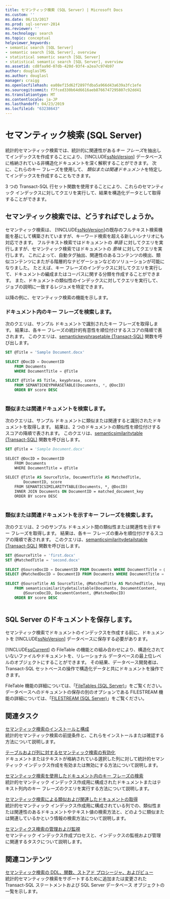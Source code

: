 ```yaml
---
title: セマンティック検索 (SQL Server) | Microsoft Docs
ms.custom: ''
ms.date: 06/13/2017
ms.prod: sql-server-2014
ms.reviewer: ''
ms.technology: search
ms.topic: conceptual
helpviewer_keywords:
- semantic search [SQL Server]
- semantic search [SQL Server], overview
- statistical semantic search [SQL Server]
- statistical semantic search [SQL Server], overview
ms.assetid: cd8faa9d-07db-420d-93f4-a2ea7c974b97
author: douglaslMS
ms.author: douglasl
manager: craigg
ms.openlocfilehash: ea08ef15d62f2897fdba5a966d43a639a3fc1efe
ms.sourcegitcommit: f7fced330b64d6616aeb8766747295807c92dd41
ms.translationtype: MT
ms.contentlocale: ja-JP
ms.lasthandoff: 04/23/2019
ms.locfileid: "63238643"
---
```

# <a name="semantic-search-sql-server"></a>セマンティック検索 (SQL Server)
  統計的セマンティック検索では、統計的に関連性がある*キー フレーズ*を抽出してインデックスを作成することにより、[!INCLUDE[ssNoVersion](../../includes/ssnoversion-md.md)] データベースに格納されている非構造化ドキュメントを深く解釈することができます。 次に、これらのキー フレーズを使用して、 *類似または関連ドキュメント*を特定してインデックスを作成することもできます。  
  
 3 つの Transact-SQL 行セット関数を使用することにより、これらのセマンティック インデックスに対してクエリを実行して、結果を構造化データとして取得することができます。  
  
##  <a name="whatcanido"></a> セマンティック検索では、どうすればでしょうか。  
 セマンティック検索は、 [!INCLUDE[ssNoVersion](../../includes/ssnoversion-md.md)]の既存のフルテキスト検索機能を基にして構築されていますが、キーワード検索を超える新しいシナリオにも対応できます。 フルテキスト検索ではドキュメントの *単語* に対してクエリを実行しますが、セマンティック検索ではドキュメントの *意味* に対してクエリを実行します。 これによって、自動タグ抽出、関連性のあるコンテンツの検出、類似コンテンツにまたがる階層的なナビゲーションなどのソリューションが可能になりました。 たとえば、キー フレーズのインデックスに対してクエリを実行して、ドキュメントの編成またはコーパスに関する分類を作成することができます。 また、ドキュメントの類似性のインデックスに対してクエリを実行して、ジョブの説明に一致するレジュメを特定できます。  
  
 以降の例に、セマンティック検索の機能を示します。  
  
###  <a name="find1"></a> ドキュメント内のキー フレーズを検索します。  
 次のクエリは、サンプル ドキュメントで識別されたキー フレーズを取得します。 結果は、各キー フレーズの統計的有意性を順位付けするスコアの降順で表されます。 このクエリは、[semantickeyphrasetable &#40;Transact-SQL&#41;](/sql/relational-databases/system-functions/semantickeyphrasetable-transact-sql) 関数を呼び出します。  
  
```sql  
SET @Title = 'Sample Document.docx'  
  
SELECT @DocID = DocumentID  
    FROM Documents  
    WHERE DocumentTitle = @Title  
  
SELECT @Title AS Title, keyphrase, score  
    FROM SEMANTICKEYPHRASETABLE(Documents, *, @DocID)  
    ORDER BY score DESC  
  
```  
  
  
  
###  <a name="find2"></a> 類似または関連ドキュメントを検索します。  
 次のクエリは、サンプル ドキュメントに類似または関連すると識別されたドキュメントを取得します。 結果は、2 つのドキュメントの類似性を順位付けするスコアの降順で表されます。 このクエリは、[semanticsimilaritytable &#40;Transact-SQL&#41;](/sql/relational-databases/system-functions/semanticsimilaritytable-transact-sql) 関数を呼び出します。  
  
```vb  
SET @Title = 'Sample Document.docx'  
  
SELECT @DocID = DocumentID  
    FROM Documents  
    WHERE DocumentTitle = @Title  
  
SELECT @Title AS SourceTitle, DocumentTitle AS MatchedTitle,  
        DocumentID, score  
    FROM SEMANTICSIMILARITYTABLE(Documents, *, @DocID)  
    INNER JOIN Documents ON DocumentID = matched_document_key  
    ORDER BY score DESC  
  
```  
  
  
  
###  <a name="find3"></a> 類似または関連ドキュメントを示すキー フレーズを検索します。  
 次のクエリは、2 つのサンプル ドキュメント間の類似性または関連性を示すキー フレーズを取得します。 結果は、各キー フレーズの重みを順位付けするスコアの降順で表されます。 このクエリは、[semanticsimilaritydetailstable &#40;Transact-SQL&#41;](/sql/relational-databases/system-functions/semanticsimilaritydetailstable-transact-sql) 関数を呼び出します。  
  
```sql  
SET @SourceTitle = 'first.docx'  
SET @MatchedTitle = 'second.docx'  
  
SELECT @SourceDocID = DocumentID FROM Documents WHERE DocumentTitle = @SourceTitle  
SELECT @MatchedDocID = DocumentID FROM Documents WHERE DocumentTitle = @MatchedTitle  
  
SELECT @SourceTitle AS SourceTitle, @MatchedTitle AS MatchedTitle, keyphrase, score  
    FROM semanticsimilaritydetailstable(Documents, DocumentContent,  
        @SourceDocID, DocumentContent, @MatchedDocID)  
    ORDER BY score DESC  
  
```  
  
  
  
##  <a name="store"></a> SQL Server のドキュメントを保存します。  
 セマンティック検索でドキュメントのインデックスを作成する前に、ドキュメントを [!INCLUDE[ssNoVersion](../../includes/ssnoversion-md.md)] データベースに保存する必要があります。  
  
 [!INCLUDE[ssCurrent](../../includes/sscurrent-md.md)] の FileTable の機能との組み合わせにより、構造化されていないファイルやドキュメントを、リレーショナル データベースの最上位レベルのオブジェクトにすることができます。 その結果、データベース開発者は、Transact-SQL セットベースの操作で構造化データと共にドキュメントを操作できます。  
  
 FileTable 機能の詳細については、「[FileTables &#40;SQL Server&#41;](../blob/filetables-sql-server.md)」をご覧ください。 データベースへのドキュメントの保存の別のオプションである FILESTREAM 機能の詳細については、「[FILESTREAM &#40;SQL Server&#41;](../blob/filestream-sql-server.md)」をご覧ください。  
  
  
  
##  <a name="reltasks"></a> 関連タスク  
 [セマンティック検索のインストールと構成](install-and-configure-semantic-search.md)  
 統計的セマンティック検索の前提条件と、これらをインストールまたは確認する方法について説明します。  
  
 [テーブルおよび列に対するセマンティック検索の有効化](enable-semantic-search-on-tables-and-columns.md)  
 ドキュメントまたはテキストが格納されている選択した列に対して統計的セマンティック インデックス作成を有効または無効にする方法について説明します。  
  
 [セマンティック検索を使用したドキュメント内のキー フレーズの検索](find-key-phrases-in-documents-with-semantic-search.md)  
 統計的セマンティック インデックス作成用に構成されたドキュメントまたはテキスト列内のキー フレーズのクエリを実行する方法について説明します。  
  
 [セマンティック検索による類似および関連したドキュメントの取得](find-similar-and-related-documents-with-semantic-search.md)  
 統計的セマンティック インデックス作成用に構成されている列での、類似性または関連性のあるドキュメントやテキスト値の検索方法と、どのように類似または関連しているかという情報の検索方法について説明します。  
  
 [セマンティクス検索の管理および監視](manage-and-monitor-semantic-search.md)  
 セマンティック インデックス作成プロセスと、インデックスの監視および管理に関連するタスクについて説明します。  
  
##  <a name="relcontent"></a> 関連コンテンツ  
 [セマンティック検索の DDL、関数、ストアド プロシージャ、およびビュー](../views/views.md)  
 統計的セマンティック検索をサポートするために追加または変更された Transact-SQL ステートメントおよび SQL Server データベース オブジェクトの一覧を示します。  
  
  
